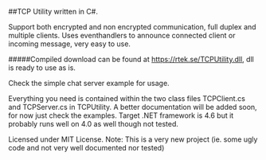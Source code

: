 ##TCP Utility written in C#. 

Support both encrypted and non encrypted communication, full duplex and multiple clients. 
Uses eventhandlers to announce connected client or incoming message, very easy to use. 

#####Compiled download can be found at https://rtek.se/TCPUtility.dll, dll is ready to use as is.

Check the simple chat server example for usage. 

Everything you need is contained within the two class files TCPClient.cs and TCPServer.cs in TCPUtility. A better documentation will be added soon, for now just check the examples. Target .NET framework is 4.6 but it probably runs well on 4.0 as well though not tested.

Licensed under MIT License.
Note: This is a very new project (ie. some ugly code and not very well documented nor tested)

